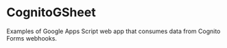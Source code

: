 # CognitoGSheet
Examples of Google Apps Script web app that consumes data from Cognito Forms webhooks.
